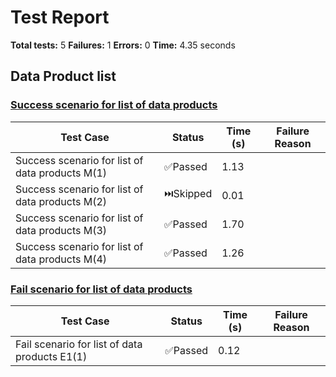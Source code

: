 # Test Report

**Total tests:** 5
**Failures:** 1
**Errors:** 0
**Time:** 4.35 seconds

## Data Product list


### [Success scenario for list of data products](https://github.com/BrobridgeOrg/gravity-cli-tests/tree/main/data_product_list_test/data_product_list_test.feature#L9)

| Test Case | Status | Time (s) | Failure Reason |
|-----------|--------|----------|----------------|
| Success scenario for list of data products M(1)  | ✅Passed | 1.13 |  |
| Success scenario for list of data products M(2)  | ⏭️Skipped | 0.01 |  |
| Success scenario for list of data products M(3)  | ✅Passed | 1.70 |  |
| Success scenario for list of data products M(4)  | ✅Passed | 1.26 |  |

### [Fail scenario for list of data products](https://github.com/BrobridgeOrg/gravity-cli-tests/tree/main/data_product_list_test/data_product_list_test.feature#L25)

| Test Case | Status | Time (s) | Failure Reason |
|-----------|--------|----------|----------------|
| Fail scenario for list of data products E1(1)  | ✅Passed | 0.12 |  |

